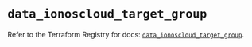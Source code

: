 # `data_ionoscloud_target_group`

Refer to the Terraform Registry for docs: [`data_ionoscloud_target_group`](https://registry.terraform.io/providers/ionos-cloud/ionoscloud/6.4.18/docs/data-sources/target_group).
